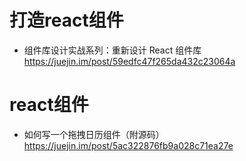 # 打造react组件

- 组件库设计实战系列：重新设计 React 组件库 https://juejin.im/post/59edfc47f265da432c23064a

# react组件

- 如何写一个拖拽日历组件（附源码） https://juejin.im/post/5ac322876fb9a028c71ea27e